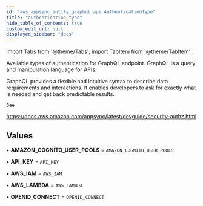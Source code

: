 ```yaml
---
id: "aws_appsync_entity_graphql_api.AuthenticationType"
title: "authentication_type"
hide_table_of_contents: true
custom_edit_url: null
displayed_sidebar: "docs"
---
```


import Tabs from '@theme/Tabs';
import TabItem from '@theme/TabItem';

Available types of authentication for GraphQL endpoint. GraphQL is a query and manipulation
language for APIs.

GraphQL provides a flexible and intuitive syntax to describe data requirements and interactions.
It enables developers to ask for exactly what is needed and get back predictable results.

**`See`**

https://docs.aws.amazon.com/appsync/latest/devguide/security-authz.html

## Values

• **AMAZON\_COGNITO\_USER\_POOLS** = `AMAZON_COGNITO_USER_POOLS`

• **API\_KEY** = `API_KEY`

• **AWS\_IAM** = `AWS_IAM`

• **AWS\_LAMBDA** = `AWS_LAMBDA`

• **OPENID\_CONNECT** = `OPENID_CONNECT`
